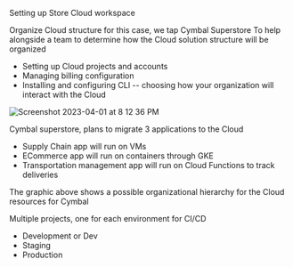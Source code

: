 Setting up Store Cloud workspace

Organize Cloud structure for this case, we tap Cymbal Superstore
To help alongside a team to determine how the Cloud solution structure will be organized

* Setting up Cloud projects and accounts
* Managing billing configuration
* Installing and configuring CLI -- choosing how your organization will interact with the Cloud

![Screenshot 2023-04-01 at 8 12 36 PM](https://user-images.githubusercontent.com/53473761/229287920-e0ab7999-e40c-4d83-908f-72efc62db87c.png)

Cymbal superstore, plans to migrate 3 applications to the Cloud
* Supply Chain app will run on VMs
* ECommerce app will run on containers through GKE
* Transportation management app will run on Cloud Functions to track deliveries

The graphic above shows a possible organizational hierarchy for the Cloud resources for Cymbal

Multiple projects, one for each environment for CI/CD
* Development or Dev
* Staging
* Production 

